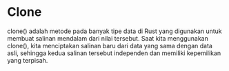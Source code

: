 # Clone

clone() adalah metode pada banyak tipe data di Rust yang digunakan untuk membuat salinan mendalam dari nilai tersebut. Saat kita menggunakan clone(), kita menciptakan salinan baru dari data yang sama dengan data asli, sehingga kedua salinan tersebut independen dan memiliki kepemilikan yang terpisah.
